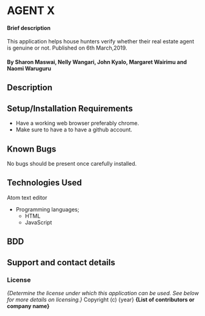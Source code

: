 # AGENT X
#### Brief description
This application helps house hunters verify whether their real estate agent is genuine or not. Published on 6th March,2019.
#### By **Sharon Maswai, Nelly Wangari, John Kyalo, Margaret Wairimu and Naomi Waruguru**
## Description

## Setup/Installation Requirements
* Have a working web browser preferably chrome.
* Make sure to have a to have a github account.
## Known Bugs
No bugs should be present once carefully installed.
## Technologies Used
Atom text editor
  * Programming languages;
     * HTML
     * JavaScript
## BDD

## Support and contact details

### License
*{Determine the license under which this application can be used.  See below for more details on licensing.}*
Copyright (c) {year} **{List of contributors or company name}**
